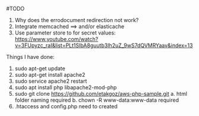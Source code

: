#TODO

1. Why does the errodocument redirection not work?
2. Integrate memcached ==> and/or elasticache
3. Use parameter store to for secret values: https://www.youtube.com/watch?v=3FUpyzc_raI&list=PLt1SIbA8guutb3Ih2uZ_9wS7dQVMRYaav&index=13

Things I have done:

1. sudo apt-get update
2. sudo apt-get install apache2
3. sudo service apache2 restart
4. sudo apt install php libapache2-mod-php
5. sudo git clone https://github.com/etakgoz/aws-php-sample.git
    a. html folder naming required
    b. chown -R www-data:www-data required
6. .htaccess and config.php need to created